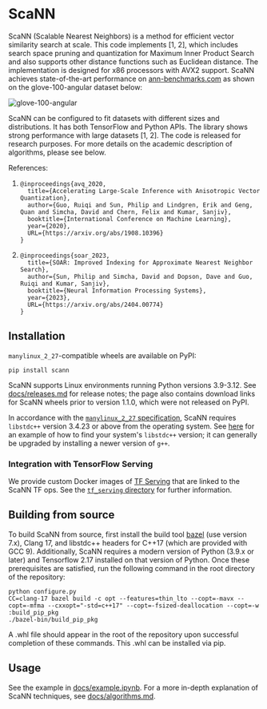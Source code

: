# ScaNN

ScaNN (Scalable Nearest Neighbors) is a method for efficient vector similarity
search at scale. This code implements [1, 2], which includes search space
pruning and quantization for Maximum Inner Product Search and also supports
other distance functions such as Euclidean distance. The implementation is
designed for x86 processors with AVX2 support. ScaNN achieves state-of-the-art
performance on [ann-benchmarks.com](http://ann-benchmarks.com) as shown on the
glove-100-angular dataset below:

![glove-100-angular](https://github.com/google-research/google-research/raw/master/scann/docs/glove_bench.png)

ScaNN can be configured to fit datasets with different sizes and distributions.
It has both TensorFlow and Python APIs. The library shows strong performance
with large datasets [1, 2]. The code is released for research purposes. For more
details on the academic description of algorithms, please see below.

References:

1. ```
   @inproceedings{avq_2020,
     title={Accelerating Large-Scale Inference with Anisotropic Vector Quantization},
     author={Guo, Ruiqi and Sun, Philip and Lindgren, Erik and Geng, Quan and Simcha, David and Chern, Felix and Kumar, Sanjiv},
     booktitle={International Conference on Machine Learning},
     year={2020},
     URL={https://arxiv.org/abs/1908.10396}
   }
   ```

1. ```
   @inproceedings{soar_2023,
     title={SOAR: Improved Indexing for Approximate Nearest Neighbor Search},
     author={Sun, Philip and Simcha, David and Dopson, Dave and Guo, Ruiqi and Kumar, Sanjiv},
     booktitle={Neural Information Processing Systems},
     year={2023},
     URL={https://arxiv.org/abs/2404.00774}
   }
   ```

## Installation

`manylinux_2_27`-compatible wheels are available on PyPI:

```
pip install scann
```

ScaNN supports Linux environments running Python versions 3.9-3.12. See
[docs/releases.md](docs/releases.md) for release notes; the page also contains
download links for ScaNN wheels prior to version 1.1.0, which were not released
on PyPI.

In accordance with the
[`manylinux_2_27` specification](https://peps.python.org/pep-0600/), ScaNN
requires `libstdc++` version 3.4.23 or above from the operating system. See
[here](https://stackoverflow.com/questions/10354636) for an example of how
to find your system's `libstdc++` version; it can generally be upgraded by
installing a newer version of `g++`.

### Integration with TensorFlow Serving

We provide custom Docker images of
[TF Serving](https://github.com/tensorflow/serving) that are linked to the ScaNN
TF ops. See the [`tf_serving` directory](tf_serving/README.md) for further
information.

## Building from source

To build ScaNN from source, first install the build tool
[bazel](https://bazel.build) (use version 7.x), Clang 17, and libstdc++ headers
for C++17 (which are provided with GCC 9). Additionally, ScaNN requires a modern
version of Python (3.9.x or later) and Tensorflow 2.17 installed on that version
of Python. Once these prerequisites are satisfied, run the following command in
the root directory of the repository:

```
python configure.py
CC=clang-17 bazel build -c opt --features=thin_lto --copt=-mavx --copt=-mfma --cxxopt="-std=c++17" --copt=-fsized-deallocation --copt=-w :build_pip_pkg
./bazel-bin/build_pip_pkg
```

A .whl file should appear in the root of the repository upon successful
completion of these commands. This .whl can be installed via pip.

## Usage

See the example in [docs/example.ipynb](docs/example.ipynb). For a more in-depth
explanation of ScaNN techniques, see [docs/algorithms.md](docs/algorithms.md).
